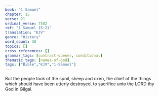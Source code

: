 ```yaml
---
book: "1 Samuel"
chapter: 15
verse: 21
ordinal_verse: 7582
ref: "1 Samuel 15:21"
translation: "KJV"
genre: "History"
word_count: 30
topics: []
cross_references: []
grammar_tags: [contrast-opener, conditional]
thematic_tags: [names-of-god]
tags: ["Bible","KJV","1-Samuel"]
---
```

But the people took of the spoil, sheep and oxen, the chief of the things which should have been utterly destroyed, to sacrifice unto the LORD thy God in Gilgal.
